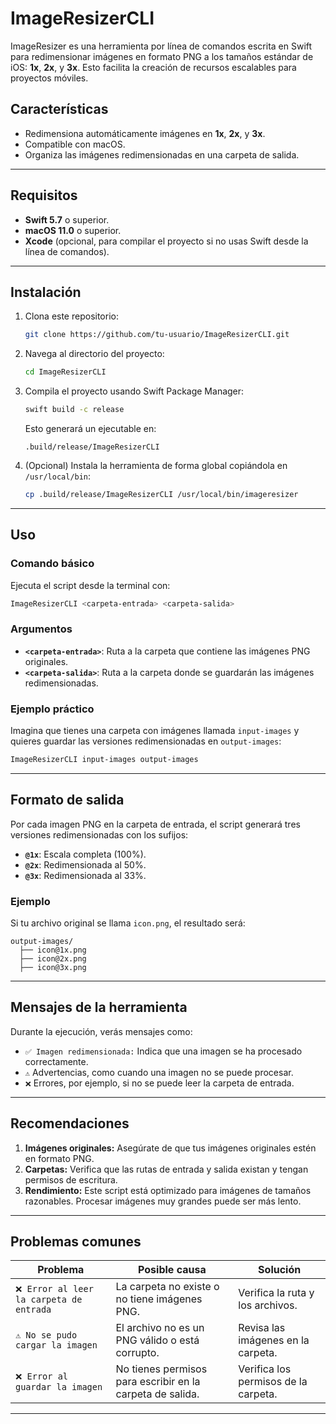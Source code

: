 # ImageResizerCLI

ImageResizer es una herramienta por línea de comandos escrita en Swift para redimensionar imágenes en formato PNG a los tamaños estándar de iOS: **1x**, **2x**, y **3x**. Esto facilita la creación de recursos escalables para proyectos móviles.

## Características
- Redimensiona automáticamente imágenes en **1x**, **2x**, y **3x**.
- Compatible con macOS.
- Organiza las imágenes redimensionadas en una carpeta de salida.

---

## Requisitos
- **Swift 5.7** o superior.
- **macOS 11.0** o superior.
- **Xcode** (opcional, para compilar el proyecto si no usas Swift desde la línea de comandos).

---

## Instalación

1. Clona este repositorio:
   ```bash
   git clone https://github.com/tu-usuario/ImageResizerCLI.git
   ```

2. Navega al directorio del proyecto:
   ```bash
   cd ImageResizerCLI
   ```

3. Compila el proyecto usando Swift Package Manager:
   ```bash
   swift build -c release
   ```

   Esto generará un ejecutable en:
   ```
   .build/release/ImageResizerCLI
   ```

4. (Opcional) Instala la herramienta de forma global copiándola en `/usr/local/bin`:
   ```bash
   cp .build/release/ImageResizerCLI /usr/local/bin/imageresizer
   ```

---

## Uso

### Comando básico
Ejecuta el script desde la terminal con:
```bash
ImageResizerCLI <carpeta-entrada> <carpeta-salida>
```

### Argumentos
- **`<carpeta-entrada>`**: Ruta a la carpeta que contiene las imágenes PNG originales.
- **`<carpeta-salida>`**: Ruta a la carpeta donde se guardarán las imágenes redimensionadas.

### Ejemplo práctico
Imagina que tienes una carpeta con imágenes llamada `input-images` y quieres guardar las versiones redimensionadas en `output-images`:
```bash
ImageResizerCLI input-images output-images
```

---

## Formato de salida
Por cada imagen PNG en la carpeta de entrada, el script generará tres versiones redimensionadas con los sufijos:
- **`@1x`**: Escala completa (100%).
- **`@2x`**: Redimensionada al 50%.
- **`@3x`**: Redimensionada al 33%.

### Ejemplo
Si tu archivo original se llama `icon.png`, el resultado será:
```
output-images/
  ├── icon@1x.png
  ├── icon@2x.png
  ├── icon@3x.png
```

---

## Mensajes de la herramienta

Durante la ejecución, verás mensajes como:
- `✅ Imagen redimensionada:` Indica que una imagen se ha procesado correctamente.
- `⚠️` Advertencias, como cuando una imagen no se puede procesar.
- `❌` Errores, por ejemplo, si no se puede leer la carpeta de entrada.

---

## Recomendaciones
1. **Imágenes originales:** Asegúrate de que tus imágenes originales estén en formato PNG.
2. **Carpetas:** Verifica que las rutas de entrada y salida existan y tengan permisos de escritura.
3. **Rendimiento:** Este script está optimizado para imágenes de tamaños razonables. Procesar imágenes muy grandes puede ser más lento.

---

## Problemas comunes

| Problema                            | Posible causa                                       | Solución                              |
|-------------------------------------|----------------------------------------------------|---------------------------------------|
| `❌ Error al leer la carpeta de entrada` | La carpeta no existe o no tiene imágenes PNG.       | Verifica la ruta y los archivos.      |
| `⚠️ No se pudo cargar la imagen`     | El archivo no es un PNG válido o está corrupto.     | Revisa las imágenes en la carpeta.    |
| `❌ Error al guardar la imagen`      | No tienes permisos para escribir en la carpeta de salida. | Verifica los permisos de la carpeta. |

---
